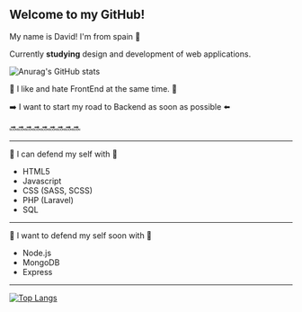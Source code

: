 ## Welcome to my GitHub!

My name is David! I'm from spain 🤡

Currently **studying** design and development of web applications.


![Anurag's GitHub stats](https://github-readme-stats.vercel.app/api?username=DavidMorgade&theme=algolia&show_icons=true)

💙 I like and hate FrontEnd at the same time. 💙


➡️ I want to start my road to Backend as soon as possible ⬅️

🔜🔜🔜🔜🔜🔜🔜🔜🔜

---
💠 I can defend my self with 💠
   - HTML5
   - Javascript 
   - CSS (SASS, SCSS)
   - PHP (Laravel)
   - SQL
---
💠 I want to defend my self soon with 💠
  - Node.js
  - MongoDB
  - Express
---
[![Top Langs](https://github-readme-stats.vercel.app/api/top-langs/?username=DavidMorgade&theme=algolia&layout=compact)](https://github.com/anuraghazra/github-readme-stats)
